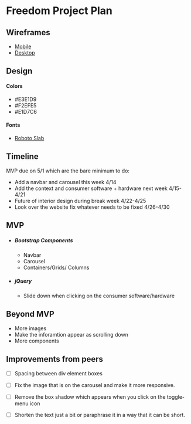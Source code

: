 # Freedom Project Plan

## Wireframes
* [Mobile](https://github.com/kostelal0688/sep10-freedom-projec/assets/146861788/6157374a-a7f0-4617-8cee-0e6c87d10849)
* [Desktop](https://github.com/kostelal0688/sep10-freedom-projec/assets/146861788/878e4e2f-4483-43dd-aca7-abc08f3e0838)
  
## Design
#### Colors
* #E3E1D9
* #F2EFE5
* #E1D7C6

#### Fonts
* [Roboto Slab](https://fonts.google.com/specimen/Roboto+Slab)

## Timeline
MVP due on 5/1 which are the bare minimum to do:
  * Add a navbar and carousel this week 4/14
  * Add the context and consumer software + hardware next week 4/15-4/21
  * Future of interior design during break week 4/22-4/25
  * Look over the website fix whatever needs to be fixed 4/26-4/30

## MVP
* ##### Bootstrap Components
  *  Navbar
  *  Carousel
  *  Containers/Grids/ Columns 
* ##### jQuery
  * Slide down when clicking on the consumer software/hardware

## Beyond MVP
* More images
* Make the inforamtion appear as scrolling down
* More components
  
## Improvements from peers
- [ ] Spacing between div element boxes
- [ ]  Fix the image that is on the carousel and make it more responsive.
- [ ]  Remove the box shadow which appears when you click on the toggle-menu icon
- [ ]  Shorten the text just a bit or paraphrase it in a way that it can be short. 

